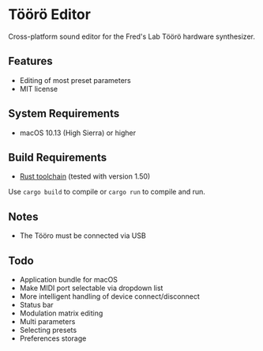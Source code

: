 # Töörö Editor

Cross-platform sound editor for the Fred's Lab Töörö hardware synthesizer.

## Features

- Editing of most preset parameters
- MIT license

## System Requirements

- macOS 10.13 (High Sierra) or higher

## Build Requirements

- [Rust toolchain](https://www.rust-lang.org/) (tested with version 1.50)

Use `cargo build` to compile or `cargo run` to compile and run.

## Notes

- The Tööro must be connected via USB

## Todo

- Application bundle for macOS
- Make MIDI port selectable via dropdown list
- More intelligent handling of device connect/disconnect
- Status bar
- Modulation matrix editing
- Multi parameters
- Selecting presets
- Preferences storage
